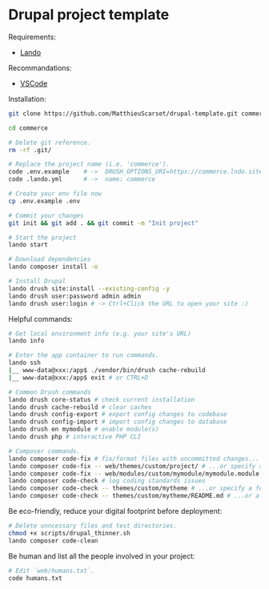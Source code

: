 # Drupal project template

Requirements:

- [Lando](https://docs.lando.dev/drupal/)


Recommandations:

- [VSCode](https://code.visualstudio.com/)

Installation:

```bash
git clone https://github.com/MatthieuScarset/drupal-template.git commerce

cd commerce

# Delete git reference.
rm -rf .git/

# Replace the project name (i.e. 'commerce').
code .env.example    # ->  DRUSH_OPTIONS_URI=https://commerce.lndo.site
code .lando.yml      # ->  name: commerce

# Create your env file now
cp .env.example .env

# Commit your changes
git init && git add . && git commit -m "Init project"

# Start the project
lando start

# Download dependencies
lando composer install -o

# Install Drupal
lando drush site:install --existing-config -y
lando drush user:password admin admin
lando drush user:login # -> Ctrl+Click the URL to open your site :)
```

Helpful commands:

```bash
# Get local environment info (e.g. your site's URL)
lando info

# Enter the app container to run commands.
lando ssh
|__ www-data@xxx:/app$ ./vendor/bin/drush cache-rebuild
|__ www-data@xxx:/app$ exit # or CTRL+D

# Common Drush commands
lando drush core-status # check current installation
lando drush cache-rebuild # clear caches
lando drush config-export # export config changes to codebase
lando drush config-import # import config changes to database
lando drush en mymodule # enable module(s)
lando drush php # interactive PHP CLI

# Composer commands.
lando composer code-fix # fix/format files with uncommitted changes...
lando composer code-fix -- web/themes/custom/project/ # ...or specify a folder
lando composer code-fix -- web/modules/custom/mymodule/mymodule.module # ...or a file
lando composer code-check # log coding standards issues
lando composer code-check -- themes/custom/mytheme # ...or specify a folder
lando composer code-check -- themes/custom/mytheme/README.md # ...or a file
```

Be eco-friendly, reduce your digital footprint before deployment:

```bash
# Delete unncessary files and test directories.
chmod +x scripts/drupal_thinner.sh
lando composer code-clean
```

Be human and list all the people involved in your project: 

```bash
# Edit `web/humans.txt`.
code humans.txt
```
